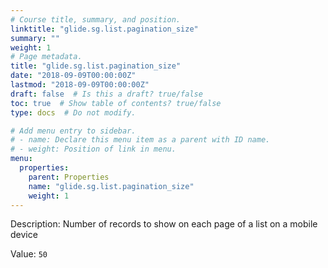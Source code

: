 ```yaml
---
# Course title, summary, and position.
linktitle: "glide.sg.list.pagination_size"
summary: ""
weight: 1
# Page metadata.
title: "glide.sg.list.pagination_size"
date: "2018-09-09T00:00:00Z"
lastmod: "2018-09-09T00:00:00Z"
draft: false  # Is this a draft? true/false
toc: true  # Show table of contents? true/false
type: docs  # Do not modify.

# Add menu entry to sidebar.
# - name: Declare this menu item as a parent with ID name.
# - weight: Position of link in menu.
menu:
  properties:
    parent: Properties
    name: "glide.sg.list.pagination_size"
    weight: 1
---
```


Description: Number of records to show on each page of a list on a mobile device


Value: `50`